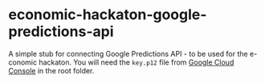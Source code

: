 # economic-hackaton-google-predictions-api
A simple stub for connecting Google Predictions API - to be used for the e-conomic hackaton.
You will need the `key.p12` file from [Google Cloud Console](https://console.developers.google.com/project/e-companion/apiui/credential?hl=en) in the root folder.